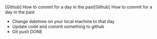 [Github] How to commit for a day in the past[Github] How to commit for a day in the past
- Change datetime on your local machine to that day
- Update code and commit something to github
- Git push
DONE